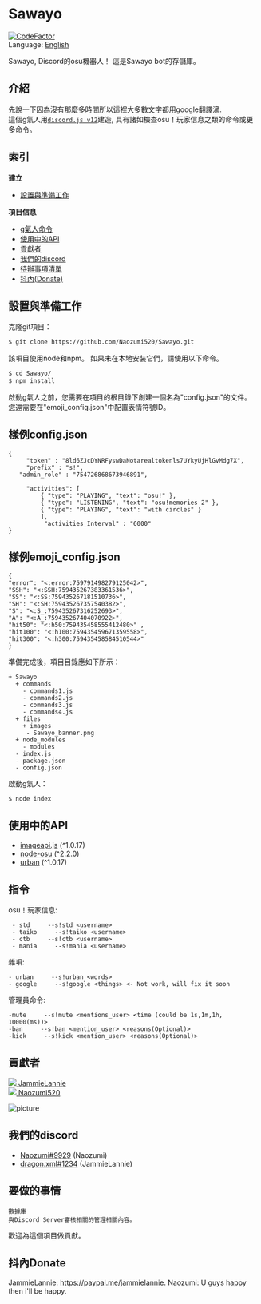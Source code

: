 

# Sawayo
[![CodeFactor](https://www.codefactor.io/repository/github/naozumi520/sawayo/badge)](https://www.codefactor.io/repository/github/naozumi520/sawayo)  
Language: [English](https://github.com/Naozumi520/Sawayo)

Sawayo, Discord的osu機器人！
這是Sawayo bot的存儲庫。

## 介紹
先說一下因為沒有那麼多時間所以這裡大多數文字都用google翻譯滴.  
這個g氣人用[`discord.js v12`](https://discord.js.org/#/docs/main/v12/general/welcome)建造, 具有諸如檢查osu！玩家信息之類的命令或更多命令。
## 索引

**建立**
- [設置與準備工作](https://github.com/Naozumi520/Sawayo/blob/master/README_tc.md#設置與準備工作)

**項目信息**
- [g氣人命令](https://github.com/Naozumi520/Sawayo/blob/master/README_tc.md#指令)
- [使用中的API](https://github.com/Naozumi520/Sawayo/blob/master/README_tc.md#使用中的api)
- [貢獻者](https://github.com/Naozumi520/Sawayo/blob/master/README_tc.md#貢獻者)
- [我們的discord](https://github.com/Naozumi520/Sawayo/blob/master/README_tc.md#我們的discord)
- [待辦事項清單](https://github.com/Naozumi520/Sawayo/blob/master/README_tc.md#要做的事情)
- [抖內(Donate)](https://github.com/Naozumi520/Sawayo/blob/master/README_tc.md#抖內donate)

## 設置與準備工作
克隆git項目：
```bash
$ git clone https://github.com/Naozumi520/Sawayo.git
```
該項目使用node和npm。 如果未在本地安裝它們，請使用以下命令。
```bash
$ cd Sawayo/
$ npm install
```
啟動g氣人之前，您需要在項目的根目錄下創建一個名為"config.json"的文件。
您還需要在"emoji_config.json"中配置表情符號ID。
## 樣例config.json
	{
         "token" : "8ld6ZJcDYNRFyswDaNotarealtokenls7UYkyUjHlGvMdg7X", 
         "prefix" : "s!",
	   "admin_role" : "754726868673946891",
	 
         "activities": [
             { "type": "PLAYING", "text": "osu!" },
             { "type": "LISTENING", "text": "osu!memories 2" },
             { "type": "PLAYING", "text": "with circles" }
             ],
              "activities_Interval" : "6000"
	}
## 樣例emoji_config.json
    {
    "error": "<:error:759791498279125042>",
    "SSH": "<:SSH:759435267383361536>",
    "SS": "<:SS:759435267181510736>",
    "SH": "<:SH:759435267357540382>",
    "S": "<:S_:759435267316252693>",
    "A": "<:A_:759435267404070922>",
    "hit50": "<:h50:759435458555412480>" ,
    "hit100": "<:h100:759435459671359558>",
    "hit300": "<:h300:759435458584510544>"
    }

準備完成後，項目目錄應如下所示：
```
+ Sawayo
  + commands
    - commands1.js
    - commands2.js
    - commands3.js
    - commands4.js
  + files
    + images
     - Sawayo_banner.png
  + node_modules
    - modules
  - index.js
  - package.json 
  - config.json
```

啟動g氣人：
```bash
$ node index
```

## 使用中的API
- [imageapi.js](https://www.npmjs.com/package/imageapi.js) (^1.0.17)
- [node-osu](https://www.npmjs.com/package/node-osu) (^2.2.0)
- [urban](https://www.npmjs.com/package/urban) (^1.0.17)

## 指令  
osu！玩家信息:
```
 - std     --s!std <username>
 - taiko     --s!taiko <username>
 - ctb     --s!ctb <username>
 - mania     --s!mania <username>
```
雜項:
```
- urban     --s!urban <words>
- google     --s!google <things> <- Not work, will fix it soon
```
管理員命令:
```
-mute     --s!mute <mentions_user> <time (could be 1s,1m,1h, 10000(ms))>
-ban     --s!ban <mention_user> <reasons(Optional)>
-kick     --s!kick <mention_user> <reasons(Optional)>
```
 

## 貢獻者
[![](https://github.com/JammieLannie.png?size=50)  JammieLannie](https://github.com/JammieLannie)  
[![](https://github.com/Naozumi520.png?size=50)  Naozumi520](https://github.com/Naozumi520)

![picture](files/images/Sawayo_banner.png)

## 我們的discord
- [Naozumi#9929](https://discord.com/users/752146392553881660) (Naozumi)
- [dragon.xml#1234](https://discord.com/users/468069720105680896) (JammieLannie)

## 要做的事情
```
數據庫
與Discord Server審核相關的管理相關內容。
```
歡迎為這個項目做貢獻。

## 抖內Donate
JammieLannie: https://paypal.me/jammielannie. 
Naozumi: U guys happy then i'll be happy.
